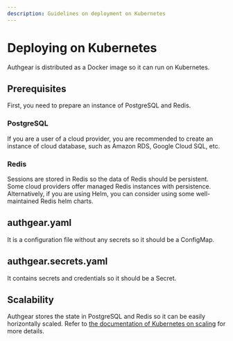 ```yaml
---
description: Guidelines on deployment on Kubernetes
---
```


# Deploying on Kubernetes

Authgear is distributed as a Docker image so it can run on Kubernetes.

## Prerequisites

First, you need to prepare an instance of PostgreSQL and Redis.

### PostgreSQL

If you are a user of a cloud provider, you are recommended to create an instance of cloud database, such as Amazon RDS, Google Cloud SQL, etc.

### Redis

Sessions are stored in Redis so the data of Redis should be persistent. Some cloud providers offer managed Redis instances with persistence. Alternatively, if you are using Helm, you can consider using some well-maintained Redis helm charts.

## authgear.yaml

It is a configuration file without any secrets so it should be a ConfigMap.

## authgear.secrets.yaml

It contains secrets and credentials so it should be a Secret.

## Scalability

Authgear stores the state in PostgreSQL and Redis so it can be easily horizontally scaled. Refer to [the documentation of Kubernetes on scaling](https://kubernetes.io/docs/tutorials/kubernetes-basics/scale/scale-intro/) for more details.

